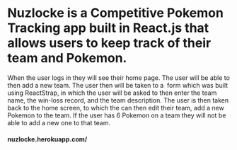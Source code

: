 # Nuzlocke is a Competitive Pokemon Tracking app built in React.js that allows users to keep track of their team and Pokemon.
When the user logs in they will see their home page. The user will be able to then add a new team. The user then will be taken to a  form which was built using ReactStrap, in which the user will be asked to then enter the team name, the win-loss record, and the team description. The user is then taken back to the home screen, to which the can then edit their team, add a new Pokemon to the team. If the user has 6 Pokemon on a team they will not be able to add a new one to that team.

#### nuzlocke.herokuapp.com/

